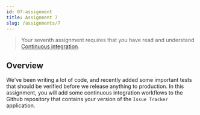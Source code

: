 ```yaml
---
id: 07-assignment
title: Assignment 7
slug: /assignments/7
---
```


> Your seventh assignment requires that you have read and understand
> [Continuous integration](./07-lesson.md).

## Overview

We've been writing a lot of code, and recently added some important
tests that should be verified before we release anything to production.
In this assignment, you will add some continuous integration workflows
to the Github repository that contains your version of the `Issue Tracker`
application.
